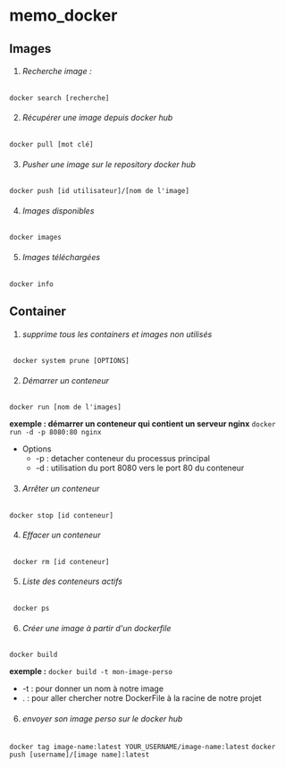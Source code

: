 # memo_docker

## Images

1. ###### Recherche image :
`` docker search [recherche] ``

2. ###### Récupérer une image depuis docker hub
`` docker pull [mot clé] ``

3. ###### Pusher une image sur le repository docker hub
`` docker push [id utilisateur]/[nom de l'image] ``

4. ###### Images disponibles
`` docker images ``

5. ###### Images téléchargées
`` docker info ``

## Container

1. ###### supprime tous les containers et images non utilisés
`` docker system prune [OPTIONS]``

2. ###### Démarrer un conteneur
`` docker run [nom de l'images] ``

__exemple : démarrer un conteneur qui contient un serveur nginx__
`` docker run -d -p 8080:80 nginx ``
* Options
    * -p : detacher conteneur du processus principal
    * -d : utilisation du port 8080 vers le port 80 du conteneur 

3. ###### Arrêter un conteneur
`` docker stop [id conteneur] ``

4. ###### Effacer un conteneur
`` docker rm [id conteneur]``

5. ###### Liste des conteneurs actifs
`` docker ps``

6. ###### Créer une image  à partir d'un dockerfile
`` docker build ``

__exemple :__
`` docker build -t mon-image-perso ``
* -t : pour donner un nom à notre image
* . : pour aller chercher notre DockerFile à la racine de notre projet

6. ###### envoyer son image perso sur le docker hub
`` docker tag image-name:latest YOUR_USERNAME/image-name:latest ``
`` docker push [username]/[image name]:latest ``
